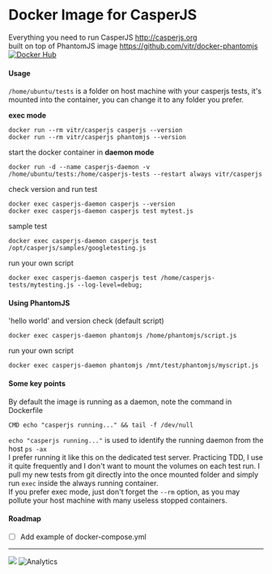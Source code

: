 # Docker Image for CasperJS
Everything you need to run CasperJS http://casperjs.org  
built on top of PhantomJS image https://github.com/vitr/docker-phantomjs  
[![Docker Hub](http://dockeri.co/image/vitr/casperjs)](https://hub.docker.com/r/vitr/casperjs/)

#### Usage
`/home/ubuntu/tests` is a folder on host machine with your casperjs tests, it's mounted into the container, you can change it to any folder you prefer.

**exec mode**

    docker run --rm vitr/casperjs casperjs --version
    docker run --rm vitr/casperjs phantomjs --version

start the docker container in **daemon mode**

    docker run -d --name casperjs-daemon -v /home/ubuntu/tests:/home/casperjs-tests --restart always vitr/casperjs

check version and run test

    docker exec casperjs-daemon casperjs --version
    docker exec casperjs-daemon casperjs test mytest.js
 
sample test
  
    docker exec casperjs-daemon casperjs test /opt/casperjs/samples/googletesting.js

run your own script

    docker exec casperjs-daemon casperjs test /home/casperjs-tests/mytesting.js --log-level=debug;

#### Using PhantomJS
'hello world' and version check (default script)

    docker exec casperjs-daemon phantomjs /home/phantomjs/script.js

run your own script

    docker exec casperjs-daemon phantomjs /mnt/test/phantomjs/myscript.js

#### Some key points
By default the image is running as a daemon, note the command in Dockerfile 

    CMD echo "casperjs running..." && tail -f /dev/null
`echo "casperjs running..."` is used to identify the running daemon from the host `ps -ax`  
I prefer running it like this on the dedicated test server. Practicing TDD, I use it quite frequently and I don't want to mount the volumes on each test run. I pull my new tests from git directly into the once mounted folder and simply run `exec` inside the always running container.  
If you prefer exec mode, just don't forget the `--rm` option, as you may pollute your host machine with many useless stopped containers.

#### Roadmap
* [ ] Add example of docker-compose.yml



----------------------------------------------------------------------------
[![](https://badge.imagelayers.io/vitr/casperjs:latest.svg)](https://imagelayers.io/?images=vitr/casperjs:latest 'Get your own badge on imagelayers.io') 
![Analytics](https://vitr-analytics.appspot.com/UA-75628680-1/docker-casperjs?flat-gif)
